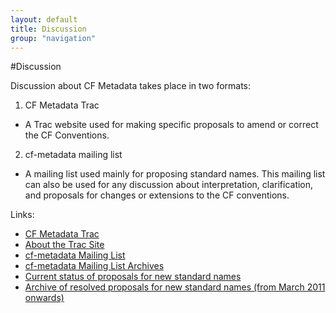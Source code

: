 ```yaml
---
layout: default
title: Discussion
group: "navigation"
---
```


#Discussion
 
Discussion about CF Metadata takes place in two formats:

1. CF Metadata Trac
  * A Trac website used for making specific proposals to amend or correct the CF Conventions. 
2. cf-metadata mailing list
  * A mailing list used mainly for proposing standard names. This mailing list can also be used for any discussion about interpretation, clarification, and proposals for changes or extensions to the CF conventions.  

Links:

* [CF Metadata Trac][trac]
* [About the Trac Site][about]
* [cf-metadata Mailing List][mail]
* [cf-metadata Mailing List Archives][archives]
* [Current status of proposals for new standard names][current]
* [Archive of resolved proposals for new standard names (from March 2011 onwards)][proposals]

[trac]: http://helene.llnl.gov/cf/trac/query?status=new&status=assigned&status=reopened&status=closed&order=id&desc=1
[about]: about-trac.html
[mail]: http://mailman.cgd.ucar.edu/mailman/listinfo/cf-metadata
[archives]: http://mailman.cgd.ucar.edu/pipermail/cf-metadata/
[current]: http://cfeditor.ceda.ac.uk/proposals/1?status=active&namefilter=&proposerfilter=&descfilter=&filter+and+display=filter
[proposals]: http://cfeditor.ceda.ac.uk/proposals/1?status=inactive&namefilter=&proposerfilter=&descfilter=&filter+and+display=filter

